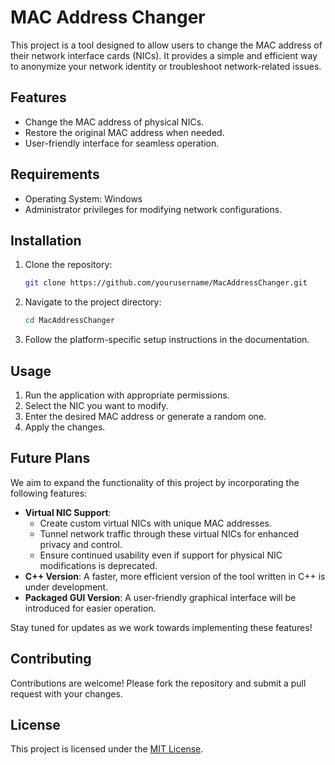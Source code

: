 # MAC Address Changer

This project is a tool designed to allow users to change the MAC address of their network interface cards (NICs). It provides a simple and efficient way to anonymize your network identity or troubleshoot network-related issues.

## Features
- Change the MAC address of physical NICs.
- Restore the original MAC address when needed.
- User-friendly interface for seamless operation.

## Requirements
- Operating System: Windows
- Administrator privileges for modifying network configurations.

## Installation
1. Clone the repository:
    ```bash
    git clone https://github.com/yourusername/MacAddressChanger.git
    ```
2. Navigate to the project directory:
    ```bash
    cd MacAddressChanger
    ```
3. Follow the platform-specific setup instructions in the documentation.

## Usage
1. Run the application with appropriate permissions.
2. Select the NIC you want to modify.
3. Enter the desired MAC address or generate a random one.
4. Apply the changes.

## Future Plans
We aim to expand the functionality of this project by incorporating the following features:
- **Virtual NIC Support**: 
  - Create custom virtual NICs with unique MAC addresses.
  - Tunnel network traffic through these virtual NICs for enhanced privacy and control.
  - Ensure continued usability even if support for physical NIC modifications is deprecated.
- **C++ Version**: A faster, more efficient version of the tool written in C++ is under development.
- **Packaged GUI Version**: A user-friendly graphical interface will be introduced for easier operation.

Stay tuned for updates as we work towards implementing these features!

## Contributing
Contributions are welcome! Please fork the repository and submit a pull request with your changes.

## License
This project is licensed under the [MIT License](LICENSE).
